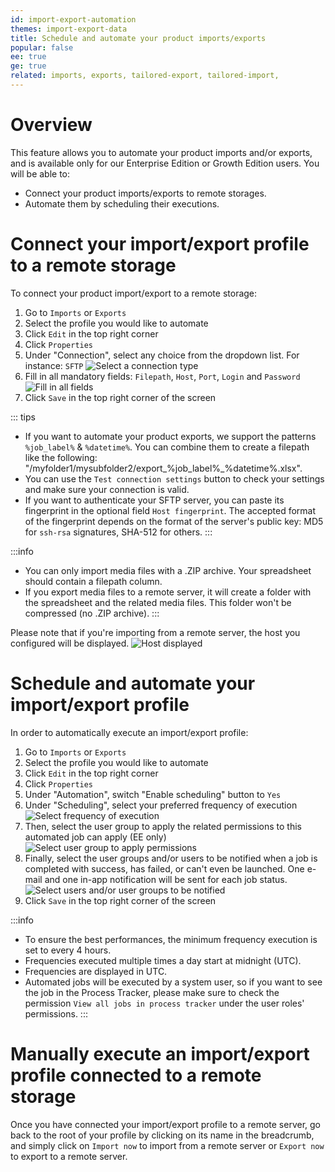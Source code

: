 ```yaml
---
id: import-export-automation
themes: import-export-data
title: Schedule and automate your product imports/exports
popular: false
ee: true
ge: true
related: imports, exports, tailored-export, tailored-import,
---
```


# Overview

This feature allows you to automate your product imports and/or exports, and is available only for our Enterprise Edition or Growth Edition users.
You will be able to:
* Connect your product imports/exports to remote storages.
* Automate them by scheduling their executions.

# Connect your import/export profile to a remote storage

To connect your product import/export to a remote storage:
1. Go to `Imports` or `Exports`
1. Select the profile you would like to automate
1. Click `Edit` in the top right corner
1. Click `Properties`
1. Under "Connection", select any choice from the dropdown list. For instance: `SFTP`
![Select a connection type](../img/Automation_connection_type.png)
1. Fill in all mandatory fields: `Filepath`, `Host`, `Port`, `Login` and `Password`
![Fill in all fields](../img/Automation_SFTP_configured.png)
1. Click `Save` in the top right corner of the screen

::: tips
* If you want to automate your product exports, we support the patterns `%job_label%` & `%datetime%`. You can combine them to create a filepath like the following: "/myfolder1/mysubfolder2/export_%job_label%_%datetime%.xlsx".
* You can use the `Test connection settings` button to check your settings and make sure your connection is valid.
* If you want to authenticate your SFTP server, you can paste its fingerprint in the optional field `Host fingerprint`.
The accepted format of the fingerprint depends on the format of the server's public key: MD5 for `ssh-rsa` signatures, SHA-512 for others.
:::

:::info
* You can only import media files with a .ZIP archive. Your spreadsheet should contain a filepath column.
* If you export media files to a remote server, it will create a folder with the spreadsheet and the related media files. This folder won't be compressed (no .ZIP archive).
:::

Please note that if you're importing from a remote server, the host you configured will be displayed.
![Host displayed](../img/Automation_import_host_displayed.png)

# Schedule and automate your import/export profile

In order to automatically execute an import/export profile:
1. Go to `Imports` or `Exports`
1. Select the profile you would like to automate
1. Click `Edit` in the top right corner
1. Click `Properties`
1. Under "Automation", switch "Enable scheduling" button to `Yes`
1. Under "Scheduling", select your preferred frequency of execution
![Select frequency of execution](../img/Automation_frequency-selection.png)
1. Then, select the user group to apply the related permissions to this automated job can apply (EE only)
![Select user group to apply permissions](../img/Automation_user-groups_permissions.png)
1. Finally, select the user groups and/or users to be notified when a job is completed with success, has failed, or can't even be launched. One e-mail and one in-app notification will be sent for each job status.
![Select users and/or user groups to be notified](../img/Automation_user-groups_users_notifications.png)
1. Click `Save` in the top right corner of the screen

:::info
* To ensure the best performances, the minimum frequency execution is set to every 4 hours.
* Frequencies executed multiple times a day start at midnight (UTC).
* Frequencies are displayed in UTC.
* Automated jobs will be executed by a system user, so if you want to see the job in the Process Tracker, please make sure to check the permission `View all jobs in process tracker` under the user roles' permissions.
:::

# Manually execute an import/export profile connected to a remote storage

Once you have connected your import/export profile to a remote server, go back to the root of your profile by clicking on its name in the breadcrumb, and simply click on `Import now` to import from a remote server or `Export now` to export to a remote server.

